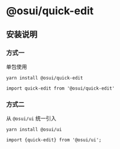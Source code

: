 # @osui/quick-edit

## 安装说明

### 方式一

单包使用

```
yarn install @osui/quick-edit
```

```
import quick-edit from '@osui/quick-edit'
```

### 方式二

从 `@osui/ui` 统一引入

```
yarn install @osui/ui
```

```
import {quick-edit} from '@osui/ui';
```



